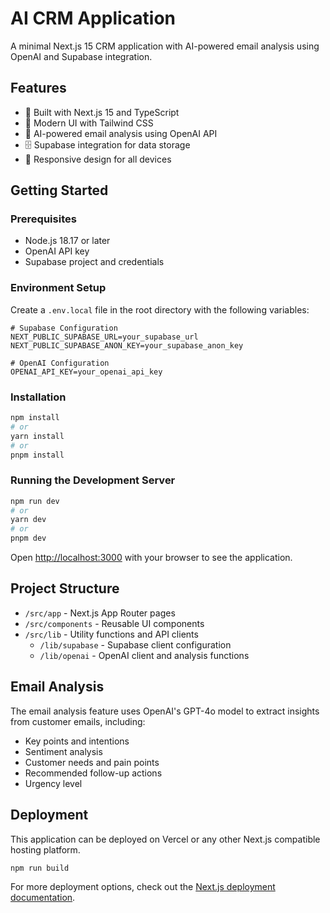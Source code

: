 # AI CRM Application

A minimal Next.js 15 CRM application with AI-powered email analysis using OpenAI and Supabase integration.

## Features

- 🚀 Built with Next.js 15 and TypeScript
- 🎨 Modern UI with Tailwind CSS
- 🤖 AI-powered email analysis using OpenAI API
- 🗄️ Supabase integration for data storage
- 📱 Responsive design for all devices

## Getting Started

### Prerequisites

- Node.js 18.17 or later
- OpenAI API key
- Supabase project and credentials

### Environment Setup

Create a `.env.local` file in the root directory with the following variables:

```
# Supabase Configuration
NEXT_PUBLIC_SUPABASE_URL=your_supabase_url
NEXT_PUBLIC_SUPABASE_ANON_KEY=your_supabase_anon_key

# OpenAI Configuration
OPENAI_API_KEY=your_openai_api_key
```

### Installation

```bash
npm install
# or
yarn install
# or
pnpm install
```

### Running the Development Server

```bash
npm run dev
# or
yarn dev
# or
pnpm dev
```

Open [http://localhost:3000](http://localhost:3000) with your browser to see the application.

## Project Structure

- `/src/app` - Next.js App Router pages
- `/src/components` - Reusable UI components
- `/src/lib` - Utility functions and API clients
  - `/lib/supabase` - Supabase client configuration
  - `/lib/openai` - OpenAI client and analysis functions

## Email Analysis

The email analysis feature uses OpenAI's GPT-4o model to extract insights from customer emails, including:

- Key points and intentions
- Sentiment analysis
- Customer needs and pain points
- Recommended follow-up actions
- Urgency level

## Deployment

This application can be deployed on Vercel or any other Next.js compatible hosting platform.

```bash
npm run build
```

For more deployment options, check out the [Next.js deployment documentation](https://nextjs.org/docs/app/building-your-application/deploying).
